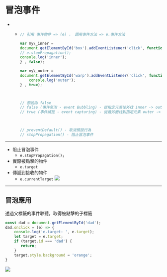 # 冒泡事件
- 
	- 
		```jsx
		// 引用 事件物件 => (e) ， 調用事件方法 => e.事件方法
		
		var my\_inner = 
		document.getElementById('box').addEventListener('click', function (e) {
		// e.stopPropagation();
		console.log('inner');
		} , false);
		
		var my\_outer = 
		document.getElementById('warp').addEventListener('click', function () {
			console.log('outer');
		} , true);
		
		  
		
		// 預設為 false
		// false (事件氣泡 - event Bubbling) - 從指定元素往外找 inner -> outer
		// true (事件捕捉 - event capturing) - 從最外面找到指定元素 outer -> inner
		
		  
		
		// preventDefault() - 取消預設行為
		// stopPropagation() - 阻止冒泡事件
		```
		
---
- 阻止冒泡事件
	- `e.stopPropagation();`
- 實際被點擊的物件
	- `e.target`
- 傳遞到接收的物件
	- `e.currentTarget` 
![](https://i.imgur.com/fCLJWOJ.png)

---
## 冒泡應用
透過父標籤的事件聆聽，取得被點擊的子標籤
```js
const dad = document.getElementById('dad');
dad.onclick = (e) => {
	console.log('e.target: ', e.target);
	let target = e.target;
	if (target.id === 'dad') {
	   return;
	}
	target.style.background = 'orange';
}
```
![](https://i.imgur.com/asIGIpl.jpg)
